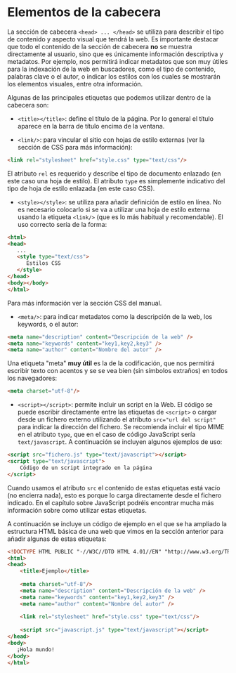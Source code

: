 # Elementos de la cabecera

La sección de cabecera `<head> ... </head>` se utiliza para describir el tipo de contenido y aspecto visual que tendrá la web. Es importante destacar que todo el contenido de la sección de cabecera **no** se muestra directamente al usuario, sino que es únicamente información descriptiva y metadatos. Por ejemplo, nos permitirá indicar metadatos que son muy útiles para la indexación de la web en buscadores, como el tipo de contenido, palabras clave o el autor, o indicar los estilos con los cuales se mostrarán los elementos visuales, entre otra información. 

Algunas de las principales etiquetas que podemos utilizar dentro de la cabecera son:

* `<title></title>`: define el título de la página. Por lo general el título aparece en la barra de título encima de la ventana.

* `<link/>`: para vincular el sitio con hojas de estilo externas (ver la sección de CSS para más información):
```html
<link rel="stylesheet" href="style.css" type="text/css"/>
```
El atributo `rel` es requerido y describe el tipo de documento enlazado (en este caso una hoja de estilo). El atributo `type` es simplemente indicativo del tipo de hoja de estilo enlazada (en este caso CSS).


* `<style></style>`: se utiliza para añadir definición de estilo en línea. No es necesario colocarlo si se va a utilizar una hoja de estilo externa usando la etiqueta `<link/>` (que es lo más habitual y recomendable). El uso correcto sería de la forma:
```html
<html>
<head>
   ...
   <style type="text/css">
      Estilos CSS
   </style>
</head>
<body></body>
</html>
```
Para más información ver la sección CSS del manual.


* `<meta/>`: para indicar metadatos como la descripción de la web, los keywords, o el autor:
```html
<meta name="description" content="Descripción de la web" />
<meta name="keywords" content="key1,key2,key3" />
<meta name="author" content="Nombre del autor" />
```
Una etiqueta "meta" **muy útil** es la de la codificación, que nos permitirá escribir texto con acentos y se se vea bien (sin símbolos extraños) en todos los navegadores: 
```html
<meta charset="utf-8"/>
```


* `<script></script>`: permite incluir un script en la Web. El código se puede escribir directamente entre las etiquetas de `<script>` o cargar desde un fichero externo utilizando el atributo `src="url del script"` para indicar la dirección del fichero. Se recomienda incluir el tipo MIME en el atributo `type`, que en el caso de código JavaScript sería `text/javascript`. A continuación se incluyen algunos ejemplos de uso:
```html 
<script src="fichero.js" type="text/javascript"></script>
<script type="text/javascript">
    Código de un script integrado en la página
</script>
``` 
Cuando usamos el atributo `src` el contenido de estas etiquetas está vacío (no encierra nada), esto es porque lo carga directamente desde el fichero indicado. En el capítulo sobre JavaScript podréis encontrar mucha más información sobre como utilizar estas etiquetas. 



A continuación se incluye un código de ejemplo en el que se ha ampliado la estructura HTML básica de una web que vimos en la sección anterior para añadir algunas de estas etiquetas: 

```html
<!DOCTYPE HTML PUBLIC "-//W3C//DTD HTML 4.01//EN" "http://www.w3.org/TR/html4/strict.dtd">
<html>
<head>
    <title>Ejemplo</title>
    
    <meta charset="utf-8"/>
    <meta name="description" content="Descripción de la web" />
    <meta name="keywords" content="key1,key2,key3" />
    <meta name="author" content="Nombre del autor" />
    
    <link rel="stylesheet" href="style.css" type="text/css"/>
    
    <script src="javascript.js" type="text/javascript"></script>
</head>
<body>
   ¡Hola mundo!
</body>
</html>
```






